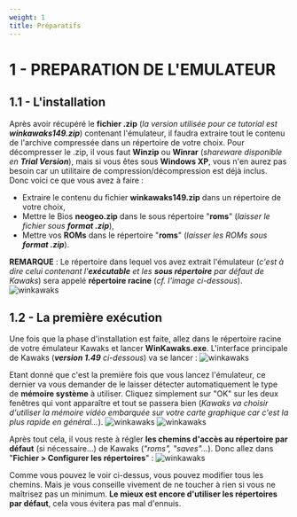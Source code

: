 ```yaml
---
weight: 1
title: Préparatifs
---
```


# 1 - PREPARATION DE L'EMULATEUR

## 1.1 - L'installation

Après avoir récupéré le **fichier .zip** (_la version utilisée pour ce tutorial est **winkawaks149.zip**_)
contenant l'émulateur, il faudra extraire tout le contenu de l'archive compressée dans un répertoire de votre choix. Pour décompresser le .zip,
il vous faut **Winzip** ou **Winrar** (_shareware disponible en **Trial Version**_), mais si vous
êtes sous **Windows XP**, vous n'en aurez pas besoin car un utilitaire de compression/décompression est déjà inclus. Donc voici ce que vous avez à faire :

* Extraire le contenu du fichier **winkawaks149.zip** dans un répertoire de votre choix,
* Mettre le Bios **neogeo.zip** dans le sous répertoire "**roms**" (_laisser le fichier sous **format .zip**_),
* Mettre vos **ROMs** dans le répertoire "**roms**" (_laisser les ROMs sous **format .zip**_).

**REMARQUE** : Le répertoire dans lequel vos avez extrait l'émulateur (_c'est à dire celui contenant l'**exécutable**
et les **sous répertoire** par défaut de Kawaks_) sera appelé **répertoire racine** (_cf. l'image ci-dessous_).
![winkawaks](/emulators/winkawaks/configure/racine.JPG)

## 1.2 - La première exécution

Une fois que la phase d'installation est faite, allez dans le répertoire racine de votre émulateur Kawaks et lancer **WinKawaks.exe**.
L'interface principale de Kawaks (_**version 1.49** ci-dessous_) va se lancer :
![winkawaks](/emulators/winkawaks/configure/gui.JPG)

Etant donné que c'est la première fois que vous lancez l'émulateur, ce dernier va vous demander de le laisser détecter automatiquement le type de
**mémoire système** à utiliser. Cliquez simplement sur "OK" sur les deux fenêtres qui vont apparaître et tout se passera bien
(_Kawaks va choisir d'utiliser la mémoire vidéo embarquée sur votre carte graphique car c'est la plus rapide en général..._).
![winkawaks](/emulators/winkawaks/configure/ram1.JPG)
![winkawaks](/emulators/winkawaks/configure/ram2.JPG)

Après tout cela, il vous reste à régler **les chemins d'accès au répertoire par défaut** (si nécessaire...) de Kawaks (_"roms", "saves"..._).
Donc allez dans "**Fichier \> Configurer les répertoires**" :
![winkawaks](/emulators/winkawaks/configure/path.JPG)

Comme vous pouvez le voir ci-dessus, vous pouvez modifier tous les chemins. Mais je vous conseille vivement de ne toucher à rien si vous ne maîtrisez
pas un minimum. **Le mieux est encore d'utiliser les répertoires par défaut**, cela vous évitera pas mal d'ennuis.
